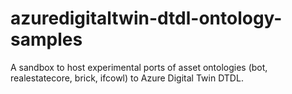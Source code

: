 # azuredigitaltwin-dtdl-ontology-samples
A sandbox to host experimental ports of asset ontologies (bot, realestatecore, brick, ifcowl) to Azure Digital Twin DTDL.
